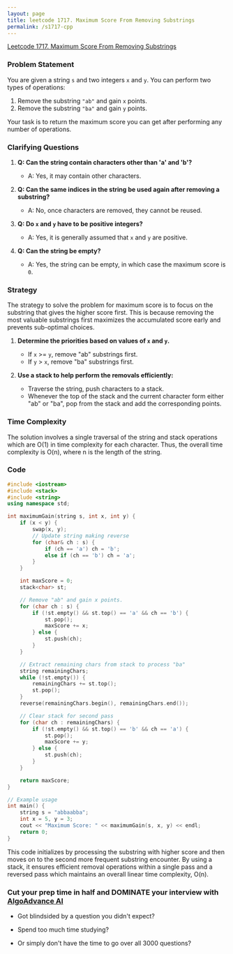 ```yaml
---
layout: page
title: leetcode 1717. Maximum Score From Removing Substrings
permalink: /s1717-cpp
---
```

[Leetcode 1717. Maximum Score From Removing Substrings](https://algoadvance.github.io/algoadvance/l1717)
### Problem Statement

You are given a string `s` and two integers `x` and `y`. You can perform two types of operations:

1. Remove the substring `"ab"` and gain `x` points.
2. Remove the substring `"ba"` and gain `y` points.

Your task is to return the maximum score you can get after performing any number of operations.

### Clarifying Questions

1. **Q: Can the string contain characters other than 'a' and 'b'?**
   - A: Yes, it may contain other characters.

2. **Q: Can the same indices in the string be used again after removing a substring?**
   - A: No, once characters are removed, they cannot be reused.

3. **Q: Do `x` and `y` have to be positive integers?**
   - A: Yes, it is generally assumed that `x` and `y` are positive.

4. **Q: Can the string be empty?**
   - A: Yes, the string can be empty, in which case the maximum score is `0`.

### Strategy

The strategy to solve the problem for maximum score is to focus on the substring that gives the higher score first. This is because removing the most valuable substrings first maximizes the accumulated score early and prevents sub-optimal choices.

1. **Determine the priorities based on values of `x` and `y`.**
   - If `x` >= `y`, remove "ab" substrings first.
   - If `y` > `x`, remove "ba" substrings first.

2. **Use a stack to help perform the removals efficiently:**
   - Traverse the string, push characters to a stack.
   - Whenever the top of the stack and the current character form either "ab" or "ba", pop from the stack and add the corresponding points.

### Time Complexity

The solution involves a single traversal of the string and stack operations which are O(1) in time complexity for each character. Thus, the overall time complexity is O(n), where n is the length of the string.

### Code

```cpp
#include <iostream>
#include <stack>
#include <string>
using namespace std;

int maximumGain(string s, int x, int y) {
    if (x < y) {
        swap(x, y);
        // Update string making reverse
        for (char& ch : s) {
            if (ch == 'a') ch = 'b';
            else if (ch == 'b') ch = 'a';
        }
    }

    int maxScore = 0;
    stack<char> st;

    // Remove "ab" and gain x points.
    for (char ch : s) {
        if (!st.empty() && st.top() == 'a' && ch == 'b') {
            st.pop();
            maxScore += x;
        } else {
            st.push(ch);
        }
    }

    // Extract remaining chars from stack to process "ba"
    string remainingChars;
    while (!st.empty()) {
        remainingChars += st.top();
        st.pop();
    }
    reverse(remainingChars.begin(), remainingChars.end());

    // Clear stack for second pass
    for (char ch : remainingChars) {
        if (!st.empty() && st.top() == 'b' && ch == 'a') {
            st.pop();
            maxScore += y;
        } else {
            st.push(ch);
        }
    }

    return maxScore;
}

// Example usage
int main() {
    string s = "abbaabba";
    int x = 5, y = 3;
    cout << "Maximum Score: " << maximumGain(s, x, y) << endl;
    return 0;
}
```

This code initializes by processing the substring with higher score and then moves on to the second more frequent substring encounter. By using a stack, it ensures efficient removal operations within a single pass and a reversed pass which maintains an overall linear time complexity, O(n).


### Cut your prep time in half and DOMINATE your interview with [AlgoAdvance AI](https://algoAdvance.com)

- Got blindsided by a question you didn't expect?

- Spend too much time studying?

- Or simply don't have the time to go over all 3000 questions?

